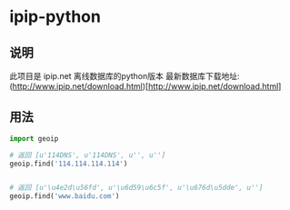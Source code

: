 # ipip-python

## 说明
此项目是 ipip.net 离线数据库的python版本
最新数据库下载地址:
    (http://www.ipip.net/download.html)[http://www.ipip.net/download.html]

## 用法
```python
import geoip

# 返回 [u'114DNS', u'114DNS', u'', u'']
geoip.find('114.114.114.114')


# 返回 [u'\u4e2d\u56fd', u'\u6d59\u6c5f', u'\u676d\u5dde', u'']
geoip.find('www.baidu.com')
```



